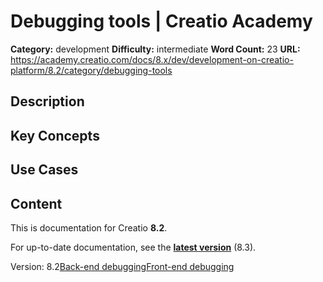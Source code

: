 # Debugging tools | Creatio Academy

**Category:** development **Difficulty:** intermediate **Word Count:** 23
**URL:**
https://academy.creatio.com/docs/8.x/dev/development-on-creatio-platform/8.2/category/debugging-tools

## Description

## Key Concepts

## Use Cases

## Content

This is documentation for Creatio **8.2**.

For up-to-date documentation, see the
**[latest version](/docs/8.x/dev/development-on-creatio-platform/category/debugging-tools)**
(8.3).

Version:
8.2[Back-end debugging](/docs/8.x/dev/development-on-creatio-platform/8.2/category/back-end-debugging)[Front-end debugging](/docs/8.x/dev/development-on-creatio-platform/8.2/category/front-end-debugging)
